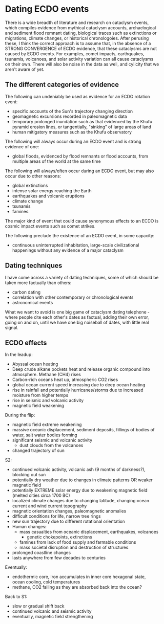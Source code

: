 # Dating ECDO events

There is a wide breadth of literature and research on cataclysm events, which compiles evidence from mythical cataclysm accounts, archaelogical and sediment flood remnant dating, biological traces such as extinctions or migrations, climate changes, or historical chronologoies. After perusing these, I think the correct approach is to assume that, in the absence of a STRONG CONVERGENCE of ECDO evidence, that these cataclysms are not caused by ECDO events. For examples, comet impacts, earthquakes, tsunamis, volcanoes, and solar activity variation can all cause cataclysms on their own. There will also be noise in the data as well, and cylicity that we aren't aware of yet.

## The different categories of evidence

The following can undeniably be used as evidence for an ECDO rotation event:
- specific accounts of the Sun's trajectory changing direction
- geomagnetic excursions recorded in paleomagnetic data
- temporary prolonged inundation such as that evidenced by the Khufu pyramid erosion lines, or tangentially, "sinking" of large areas of land
- human mitigatory measures such as the Khufu observatory

The following will always occur during an ECDO event and is strong evidence of one:
- global floods, evidenced by flood remnants or flood accounts, from multiple areas of the world at the same time

The following will always/often occur during an ECDO event, but may also occur due to other reasons:
- global extinctions
- intense solar energy reaching the Earth
- earthquakes and volcanic eruptions
- climate change
- tsunamis
- famines

The major kind of event that could cause synonymous effects to an ECDO is cosmic impact events such as comet strikes.

The following preclude the existence of an ECDO event, in some capacity:
- continuous uninterrupted inhabitation, large-scale civilizational happenings without any evidence of a major cataclysm

## Dating techniques

I have come across a variety of dating techniques, some of which should be taken more factually than others:
- carbon dating
- correlation with other contemporary or chronological events
- astronomical events

What we want to avoid is one big game of cataclysm dating telephone - where people cite each other's dates as factual, adding their own error, going on and on, until we have one big noiseball of dates, with little real signal.

## ECDO effects

In the leadup:
- Abyssal ocean heating
- Deep crude alkane pockets heat and release organic compound into atmosphere. Methane (CH4) rises
- Carbon-rich oceans heat up, atmospheric CO2 rises
- global ocean current speed increasing due to deep ocean heating
- rise in rainfall and potentially hurricanes/storms due to increased moisture from higher temps
- rise in seismic and volcanic activity
- magnetic field weakening

During the flip:
- magnetic field extreme weakening
- massive oceanic displacement, sediment deposits, fillings of bodies of water, salt water bodies forming
- significant seismic and volcanic activity
	- dust clouds from the volcanoes
- changed trajectory of sun

S2:
- continued volcanic activity, volcanic ash (9 months of darkness?), blocking out sun
- potentially dry weather due to changes in climate patterns OR weaker magnetic field
- potentially EXTREME solar energy due to weakening magnetic field (melted cities circa 1700 BC)
- localized climate changes due to changing latitude, changing ocean current and wind current topography
- magnetic orientation changes, paleomagnetic anomalies
- difficult conditions for life, narrow tree rings
- new sun trajectory due to different rotational orientation
- Human changes:
	- mass casualties from oceanic displacement, earthquakes, volcanoes
		- genetic chokepoints, extinctions
	- famines from lack of food supply and farmable conditions
	- mass societal disruption and destruction of structures
- prolonged coastline changes
- lasts anywhere from few decades to centuries

Eventually:
- endothermic core, iron accumulates in inner core hexagonal state, ocean cooling, cold temperatures
- methane, CO2 falling as they are absorbed back into the ocean?

Back to S1:
- slow or gradual shift back
- continued volcanic and seismic activity
- eventually, magnetic field strengthening
